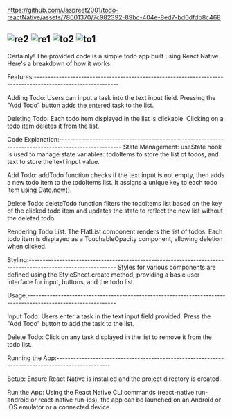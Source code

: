 https://github.com/Jaspreet2001/todo-reactNative/assets/78601370/7c982392-89bc-404e-8ed7-bd0dfdb8c468

![re2](https://github.com/Jaspreet2001/todo-reactNative/assets/78601370/c939d16f-ab53-47b2-8cfc-59b20cb4978a)
![re1](https://github.com/Jaspreet2001/todo-reactNative/assets/78601370/96ca5c63-127e-4474-add2-2360e53a7202)
![to2](https://github.com/Jaspreet2001/todo-reactNative/assets/78601370/a1eb907b-bcbd-4615-8b57-a97f92119ae8)
![to1](https://github.com/Jaspreet2001/todo-reactNative/assets/78601370/e85c4a6d-797e-40b1-b0ba-8112aa0f167c)
---------------------------------------------------------------------------------------------------------------------------------------------------------------------
Certainly! The provided code is a simple todo app built using React Native. Here's a breakdown of how it works:

Features:------------------------------------------------------------------------------------------------------------

Adding Todo:
Users can input a task into the text input field.
Pressing the "Add Todo" button adds the entered task to the list.

Deleting Todo:
Each todo item displayed in the list is clickable.
Clicking on a todo item deletes it from the list.

Code Explanation:----------------------------------------------------------------------------------------------------
State Management:
useState hook is used to manage state variables: todoItems to store the list of todos, and text to store the text input value.

Add Todo:
addTodo function checks if the text input is not empty, then adds a new todo item to the todoItems list.
It assigns a unique key to each todo item using Date.now().

Delete Todo:
deleteTodo function filters the todoItems list based on the key of the clicked todo item and updates the state to reflect the new list without the deleted todo.

Rendering Todo List:
The FlatList component renders the list of todos.
Each todo item is displayed as a TouchableOpacity component, allowing deletion when clicked.

Styling:-------------------------------------------------------------------------------------------------------------
Styles for various components are defined using the StyleSheet.create method, providing a basic user interface for input, buttons, and the todo list.

Usage:--------------------------------------------------------------------------------------------------------------

Input Todo:
Users enter a task in the text input field provided.
Press the "Add Todo" button to add the task to the list.

Delete Todo:
Click on any task displayed in the list to remove it from the todo list.

Running the App:-------------------------------------------------------------------------------------------------

Setup:
Ensure React Native is installed and the project directory is created.

Run the App:
Using the React Native CLI commands (react-native run-android or react-native run-ios), the app can be launched on an Android or iOS emulator or a connected device.
